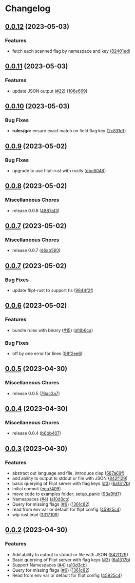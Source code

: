 # Changelog

## [0.0.12](https://github.com/flipt-io/ffs/compare/v0.0.11...v0.0.12) (2023-05-03)


### Features

* fetch each scanned flag by namespace and key ([82401ed](https://github.com/flipt-io/ffs/commit/82401ed80893f42a092c6af2f3d7a2cbf58c7b5c))

## [0.0.11](https://github.com/flipt-io/ffs/compare/v0.0.10...v0.0.11) (2023-05-03)


### Features

* update JSON output ([#22](https://github.com/flipt-io/ffs/issues/22)) ([106e669](https://github.com/flipt-io/ffs/commit/106e6695074f7bcbba0cf21625682cbff5d515c4))

## [0.0.10](https://github.com/flipt-io/ffs/compare/v0.0.9...v0.0.10) (2023-05-03)


### Bug Fixes

* **rules/go:** ensure exact match on field flag key ([2c831df](https://github.com/flipt-io/ffs/commit/2c831df35d4004d1969bf181da6fce659cc3fe80))

## [0.0.9](https://github.com/flipt-io/ffs/compare/v0.0.8...v0.0.9) (2023-05-02)


### Bug Fixes

* upgrade to use flipt-rust with rustls ([dbc6046](https://github.com/flipt-io/ffs/commit/dbc6046f8c98e6fccb5a7847cb3b66dc3817b8c3))

## [0.0.8](https://github.com/flipt-io/ffs/compare/v0.0.7...v0.0.8) (2023-05-02)


### Miscellaneous Chores

* release 0.0.8 ([4887af3](https://github.com/flipt-io/ffs/commit/4887af34116e96ac35e6651e05457782d0af3e26))

## [0.0.7](https://github.com/flipt-io/ffs/compare/v0.0.7...v0.0.7) (2023-05-02)


### Miscellaneous Chores

* release 0.0.7 ([d6ab590](https://github.com/flipt-io/ffs/commit/d6ab5903a21c53961817e28570939e46ef02102f))

## [0.0.7](https://github.com/flipt-io/ffs/compare/v0.0.6...v0.0.7) (2023-05-02)


### Bug Fixes

* update flipt-rust to support tls ([9844f2f](https://github.com/flipt-io/ffs/commit/9844f2fad00b49e147c01fb59e96c53f3a4c6523))

## [0.0.6](https://github.com/flipt-io/ffs/compare/v0.0.5...v0.0.6) (2023-05-02)


### Features

* bundle rules with binary ([#15](https://github.com/flipt-io/ffs/issues/15)) ([af4b6ca](https://github.com/flipt-io/ffs/commit/af4b6cac27c79c6ca2682d83e3691785c8a255c4))


### Bug Fixes

* off by one error for lines ([98f2ee6](https://github.com/flipt-io/ffs/commit/98f2ee6a53412ce2003351648317359009693927))

## [0.0.5](https://github.com/flipt-io/ffs/compare/v0.0.4...v0.0.5) (2023-04-30)


### Miscellaneous Chores

* release 0.0.5 ([76ac3a7](https://github.com/flipt-io/ffs/commit/76ac3a7161b1d98645fd7922c4f4b7408b30786e))

## [0.0.4](https://github.com/flipt-io/ffs/compare/v0.0.3...v0.0.4) (2023-04-30)


### Miscellaneous Chores

* release 0.0.4 ([b6bb407](https://github.com/flipt-io/ffs/commit/b6bb4077500b91c0e5a262e17869242ef4905f89))

## [0.0.3](https://github.com/flipt-io/ffs/compare/v0.0.2...v0.0.3) (2023-04-30)


### Features

* abstract out language and file, introduce clap ([587a69f](https://github.com/flipt-io/ffs/commit/587a69fc386d3e3bfaba031e4f4d6c571b7daf37))
* add ability to output to stdout or file with JSON ([842f129](https://github.com/flipt-io/ffs/commit/842f12915c14a329decbd41da6fd3d2e119ebe9d))
* basic querying of Flipt server with flag keys ([#3](https://github.com/flipt-io/ffs/issues/3)) ([6a1317b](https://github.com/flipt-io/ffs/commit/6a1317bb5a1c26d930b766e46777a2fe1764e0be))
* initial commit ([eea7409](https://github.com/flipt-io/ffs/commit/eea74096bd1b0e77d74ed20b07f90c8b0a468b78))
* move code to examples folder; setup_panic ([93a9fd7](https://github.com/flipt-io/ffs/commit/93a9fd7e7817a8b32e7f95cf943a57619a6543b1))
* Namespaces ([#4](https://github.com/flipt-io/ffs/issues/4)) ([a10d3cb](https://github.com/flipt-io/ffs/commit/a10d3cb893be703f3a844e8b6494631b6f93dfb4))
* Query for missing flags ([#6](https://github.com/flipt-io/ffs/issues/6)) ([1361c82](https://github.com/flipt-io/ffs/commit/1361c82e4be0ddc54b6a0e01e8dcc67f01fec43d))
* read from env var or default for flipt config ([45925c4](https://github.com/flipt-io/ffs/commit/45925c43ab264c575fbddcd27056ea162608abdf))
* wip rust impl ([3317109](https://github.com/flipt-io/ffs/commit/33171095fc554e449e2f5b6874fa1ee72eec1665))

## [0.0.2](https://github.com/flipt-io/ffs/compare/ffs-v0.0.1...ffs-v0.0.2) (2023-04-30)

### Features

- Add ability to output to stdout or file with JSON ([842f129](https://github.com/flipt-io/ffs/commit/842f12915c14a329decbd41da6fd3d2e119ebe9d))
- Basic querying of Flipt server with flag keys ([#3](https://github.com/flipt-io/ffs/issues/3)) ([6a1317b](https://github.com/flipt-io/ffs/commit/6a1317bb5a1c26d930b766e46777a2fe1764e0be))
- Support Namespaces ([#4](https://github.com/flipt-io/ffs/issues/4)) ([a10d3cb](https://github.com/flipt-io/ffs/commit/a10d3cb893be703f3a844e8b6494631b6f93dfb4))
- Query for missing flags ([#6](https://github.com/flipt-io/ffs/issues/6)) ([1361c82](https://github.com/flipt-io/ffs/commit/1361c82e4be0ddc54b6a0e01e8dcc67f01fec43d))
- Read from env var or default for flipt config ([45925c4](https://github.com/flipt-io/ffs/commit/45925c43ab264c575fbddcd27056ea162608abdf))
